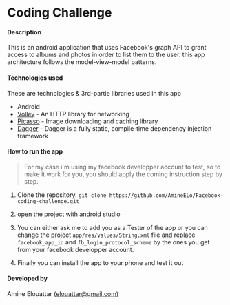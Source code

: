 # Coding Challenge

#### Description

This is an android application that uses Facebook's graph API to grant access to albums and photos in order to list them to the user.
this app architecture follows the model-view-model patterns.

#### Technologies used

These are technologies & 3rd-partie libraries used in this app

* Android
* [Volley](https://developer.android.com/training/volley/index.html) - An HTTP library for networking
* [Picasso](http://square.github.io/picasso/) - Image downloading and caching library
* [Dagger](https://google.github.io/dagger/) - Dagger is a fully static, compile-time dependency injection framework

#### How to run the app

> For my case i'm using my facebook developper account to test, so to make it work for you, you should apply the coming instruction step by step.

1. Clone the repository.
```git clone https://github.com/AmineELo/Facebook-coding-challenge.git```

2. open the project with android studio

3. You can either ask me to add you as a Tester of the app or you can change the project ``app/res/values/String.xml``  file and replace ``facebook_app_id`` and ``fb_login_protocol_scheme`` by the ones you get from your facebook developper account.

4. Finally you can install the app to your phone and test it out

#### Developed by

Amine Elouattar (elouattar@gmail.com)